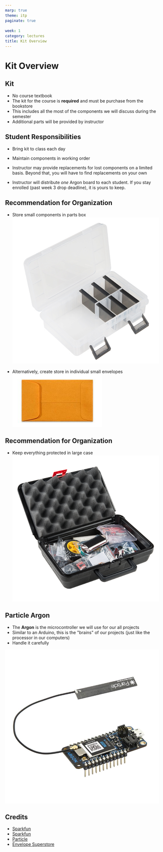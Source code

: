 ```yaml
---
marp: true
theme: itp
paginate: true

week: 1
category: lectures
title: Kit Overview
---
```



<!-- headingDivider: 2 -->

# Kit Overview



## Kit

- No course textbook
- The kit for the course is **required** and must be purchase from the bookstore
- This includes all the most of the components we will discuss during the semester
- Additional parts will be provided by instructor

## Student Responsibilities

- Bring kit to class each day

- Maintain components in working order

- Instructor may provide replacements for lost components on a limited basis. Beyond that, you will have to find replacements on your own
- Instructor will distribute *one* Argon board to each student. If you stay enrolled (past week 3 drop deadline), it is yours to keep. 

## Recommendation for Organization

- Store small components in parts box 
![width:300px](assets/13867-01a.jpg)

- Alternatively, create store in individual small envelopes ![width:200px](assets/md-5720202.jpg)

## Recommendation for Organization
- Keep everything protected in large case 
![width:300px](assets/SIK_V4-01.jpg)

## Particle Argon

- The **Argon** is the microcontroller we will use for our all projects
- Similar to an Arduino, this is the "brains" of our projects (just like the processor in our computers)
- Handle it carefully

![width:300px ](assets/Argon-Angled_750x750.jpg)

## Credits

- [Sparkfun](https://www.sparkfun.com/products/13867)
- [Sparkfun](https://www.sparkfun.com/products/14265)
- [Particle](https://store.particle.io/products/argon)
- [Envelope Superstore](https://www.envelopesuperstore.com/3-coin-envelopes-24lb-brown-kraft/sku-5720202)






